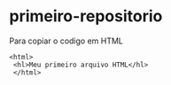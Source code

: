 # primeiro-repositorio

Para copiar o codigo em HTML
```
<html>
 <hl>Meu primeiro arquivo HTML</hl>
 </html>
 ```
